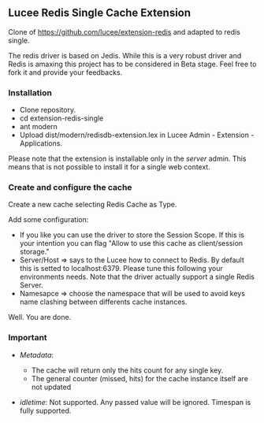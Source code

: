 ## Lucee Redis Single Cache Extension

Clone of https://github.com/lucee/extension-redis and adapted to redis single.

The redis driver is based on Jedis. While this is a very robust driver and Redis is amaxing this project has to be considered in Beta stage. Feel free to fork it and provide your feedbacks.

### Installation

* Clone repository.
* cd extension-redis-single
* ant modern
* Upload dist/modern/redisdb-extension.lex in Lucee Admin - Extension - Applications.

Please note that the extension is installable only in the *server* admin.
This means that is not possible to install it for a single web context.

### Create and configure the cache

Create a new cache selecting Redis Cache as Type.

Add some configuration:

* If you like you can use the driver to store the Session Scope. If this is your intention you can flag "Allow to use this cache as client/session storage."
* Server/Host => says to the Lucee how to connect to Redis. By default this is setted to localhost:6379.
Please tune this following your environments needs. Note that the driver actually support a single Redis Server.
* Namesapce => choose the namespace that will be used to avoid keys name clashing between differents cache instances.

Well. You are done.

### Important

* *Metadata*:
    * The cache will return only the hits count for any single key.
    * The general counter (missed, hits) for the cache instance itself are not updated

* *idletime*:
  Not supported. Any passed value will be ignored. Timespan is fully supported.




